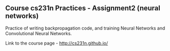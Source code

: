 ## Course cs231n Practices - Assignment2 (neural networks)

Practice of writing backpropagation code, and training Neural Networks and Convolutional Neural Networks. 


Link to the course page - http://cs231n.github.io/ 